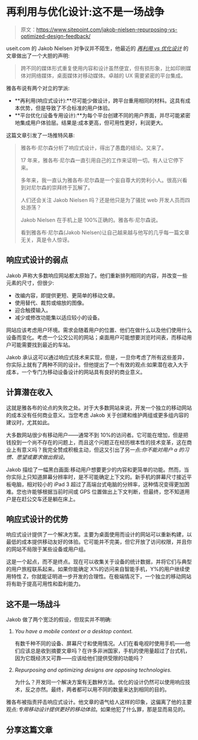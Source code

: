 # 再利用与优化设计:这不是一场战争

> 原文：<https://www.sitepoint.com/jakob-nielsen-repurposing-vs-optimized-design-feedback/>

useit.com 的 Jakob Nielsen 对争议并不陌生，他最近的 [*再利用 vs 优化设计*](http://www.useit.com/alertbox/repurposing.html) 的文章做出了一个大胆的声明:

> 跨不同的媒体形式重复使用内容和设计虽然便宜，但有损形象，比如印刷媒体对网络媒体，桌面媒体对移动媒体。卓越的 UX 需要紧密的平台集成。

雅各布说有两个对立的学派:

*   **再利用(响应式设计):**尽可能少做设计，跨平台重用相同的材料。这具有成本优势，但是导致了不合标准的用户体验。
*   **平台优化(设备专用设计):**为每个平台创建不同的用户界面，并尽可能紧密地集成用户体验层。结果是:成本更高，但可用性更好，利润更大。

这篇文章引发了一场推特风暴:

> 雅各布·尼尔森分析了响应式设计，得出了愚蠢的结论。又来了。
> 
> 17 年来，雅各布·尼尔森一直引用自己的工作来证明一切。有人让它停下来。
> 
> 多年来，我一直认为雅各布·尼尔森是一个妄自尊大的势利小人。很高兴看到对尼尔森的崇拜终于瓦解了。
> 
> 人们还会关注 Jakob Nielsen 吗？还是他只是为了骚扰 web 开发人员而四处游荡？
> 
> Jakob Nielsen 在手机上是 100%正确的。雅各布·尼尔森说。
> 
> 看到雅各布·尼尔森(Jakob Nielsen)让自己越来越与他写的几乎每一篇文章无关，真是令人惊讶。

## 响应式设计的弱点

Jakob 声称大多数响应网站都太原始了。他们重新排列相同的内容，并改变一些元素的尺寸，但很少:

*   改编内容，即提供更短、更简单的移动文章。
*   使用替代、裁剪或缩放的图像。
*   迎合触摸输入。
*   减少或修改功能集以适应较小的设备。

网站应该考虑用户环境。需求会随着用户的位置、他们在做什么以及他们使用什么设备而变化。考虑一个公交公司的网站；桌面用户可能想要浏览时间表，而移动用户可能需要找到最近的车站。

Jakob 承认这可以通过响应式技术来实现，但是，一旦你考虑了所有这些差异，你实际上就有了两种不同的设计。但他提出了一个有效的观点:如果潜在收入大于成本，一个专门为移动设备设计的网站具有良好的商业意义。

## 计算潜在收入

这就是雅各布的论点的失败之处。对于大多数网站来说，开发一个独立的移动网站的成本没有任何商业意义。当您考虑 Jakob 关于创建和维护两组或更多组内容的建议时，尤其如此。

大多数网站很少有移动用户——通常不到 10%的访问者。它可能在增加，但是把钱投到一个尚不存在的问题上，而且这个问题正在经历根本性的技术变革，这在商业上有意义吗？我完全赞成积极主动，但这又引出了另一点:*你不能对用户 a 的习惯、愿望或要求做出假设*。

Jakob 描绘了一幅黑白画面:移动用户想要更少的内容和更简单的功能。然而，当你实际上只知道屏幕分辨率时，是不可能确定上下文的。新手机的屏幕尺寸接近平板电脑，相对较小的 iPad 3 超过了高端台式电脑的分辨率，这种情况变得更加困难。您也许能够根据当前时间或 GPS 位置做出上下文判断，但最终，您不知道用户是在赶公交车还是躺在床上。

## 响应式设计的优势

响应式设计提供了一个解决方案。主要为桌面使用而设计的网站可以重新构建，以最低的成本提供移动友好的体验。它可能并不完美，但它开放了访问权限，并且你的网站不局限于某些设备或用户组。

这是一个起点，而不是终点。现在可以收集关于设备的统计数据，并将它们与典型的用户旅程联系起来。如果你能确定 X%的访问来自智能手机，Y%的用户继续使用特性 Z，你就能证明进一步开发的合理性。在极端情况下，一个独立的移动网站将有助于提高可用性和盈利能力。

## 这不是一场战斗

Jakob 做了两个宽泛的假设，但现实并不明确:

1.  *You have a mobile context or a desktop context.*

    有数千种不同的设备、屏幕尺寸和使用情况。人们在看电视时使用手机——他们应该总是收到摘要文章吗？在许多非洲国家，手机的使用量超过了台式机，因为它既经济又可靠——应该给他们提供受限的功能吗？

2.  *Repurposing and optimizing designs are opposing technologies.*

    为什么？开发同一个解决方案有无数种方法。优化的设计仍然可以使用响应技术，反之亦然。最终，两者都可以用不同的数量来达到相同的目的。

雅各布被指责抨击响应式设计。他文章的语气给人这样的印象，这偏离了他的主要观点:*专用移动设计提供更好的移动体验*。如果他犯了什么罪，那是显而易见的。

## 分享这篇文章